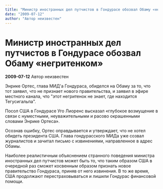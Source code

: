 ```yaml
---
title: "Министр иностранных дел путчистов в Гондурасе обозвал Обаму «негритенком»"
date: "2009-07-12"
author: "Автор неизвестен"
---
```


# Министр иностранных дел путчистов в Гондурасе обозвал Обаму «негритенком»

**2009-07-12** Автор неизвестен

Энрике Ортес, глава МИД'а Гондураса, обиделся на Обаму за то, что тот заявил, что не признает нового правительства, и заявил в эфире местного канала, что "этот негритенок не знает, где находится Тегусигальпа".

Посол США в Гондурасе Уго Лиоренс высказал «глубокое возмущение в связи с нуместными, неуважительными и расово окрашенными словами Энрике Ортеса».

Осознав ошибку, Ортес оправдывается и утверждает, что не хотел обидеть президента США. Глава гондурасского МИДа уже созвал журналистов и зачитал письмо с извинениями, направленное в адрес Обамы.

Наиболее реалистичным объяснением странного поведения министра иностранных дел путчистов может быть то, что таким образом США в очередной раз сможет косвенным образом признать новое правительство Гондураса, приняв от него извинения. В то же время, США продолжают перестраховываться и лишили Гондурас финансовой помощи.